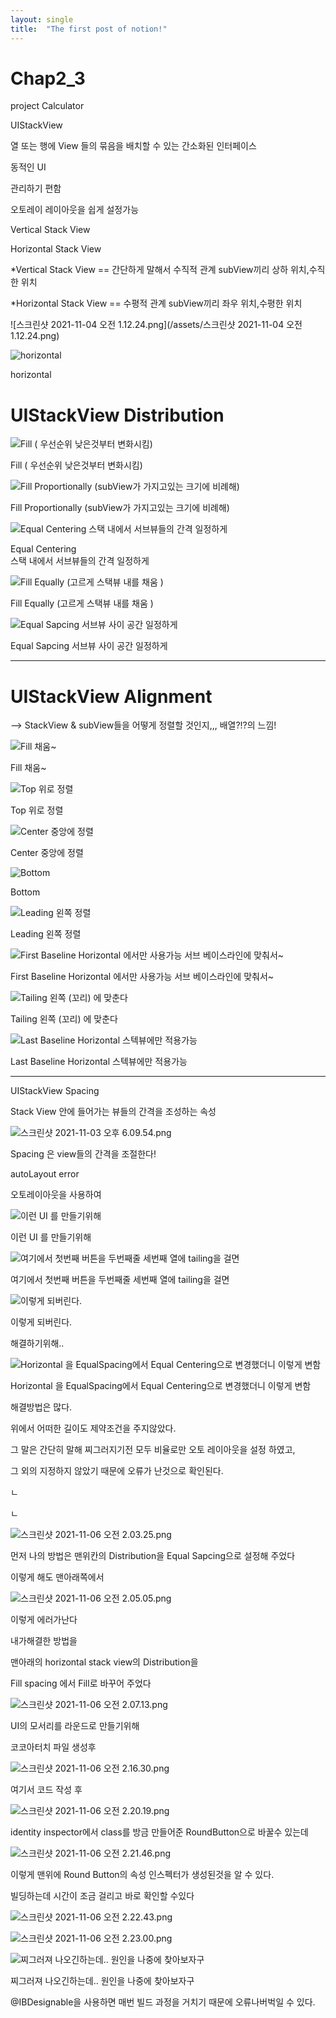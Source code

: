 ```yaml
---
layout: single
title:  "The first post of notion!"
---
```



# Chap2_3

project Calculator

UIStackView

열 또는 행에 View 들의 묶음을 배치할 수 있는 간소화된 인터페이스

동적인 UI

관리하기 편함

오토레이 레이아웃을 쉽게 설정가능

Vertical Stack View

Horizontal Stack View

*Vertical Stack View == 간단하게 말해서 수직적 관계 subView끼리 상하 위치,수직한 위치

*Horizontal Stack View == 수평적 관계 subView끼리 좌우 위치,수평한 위치

![스크린샷 2021-11-04 오전 1.12.24.png](/assets/스크린샷 2021-11-04 오전 1.12.24.png)

![horizontal](/assets/1.12.05.png)

horizontal

# UIStackView Distribution

![Fill
( 우선순위 낮은것부터 변화시킴)](Chap2_3%206349fb943959411a8a82f94ee035eb75/%EC%8A%A4%ED%81%AC%EB%A6%B0%EC%83%B7_2021-11-03_%EC%98%A4%ED%9B%84_5.28.04.png)

Fill
( 우선순위 낮은것부터 변화시킴)

![Fill Proportionally
(subView가 가지고있는 크기에 비례해)](Chap2_3%206349fb943959411a8a82f94ee035eb75/%EC%8A%A4%ED%81%AC%EB%A6%B0%EC%83%B7_2021-11-03_%EC%98%A4%ED%9B%84_5.29.40.png)

Fill Proportionally
(subView가 가지고있는 크기에 비례해)

![Equal Centering  
스택 내에서 서브뷰들의 간격 일정하게](Chap2_3%206349fb943959411a8a82f94ee035eb75/%EC%8A%A4%ED%81%AC%EB%A6%B0%EC%83%B7_2021-11-03_%EC%98%A4%ED%9B%84_5.27.09.png)

Equal Centering  
스택 내에서 서브뷰들의 간격 일정하게

![Fill Equally
(고르게 스택뷰 내를 채움 )](Chap2_3%206349fb943959411a8a82f94ee035eb75/%EC%8A%A4%ED%81%AC%EB%A6%B0%EC%83%B7_2021-11-03_%EC%98%A4%ED%9B%84_5.29.01.png)

Fill Equally
(고르게 스택뷰 내를 채움 )

![Equal Sapcing 
서브뷰 사이 공간 일정하게](Chap2_3%206349fb943959411a8a82f94ee035eb75/%EC%8A%A4%ED%81%AC%EB%A6%B0%EC%83%B7_2021-11-03_%EC%98%A4%ED%9B%84_5.29.47.png)

Equal Sapcing 
서브뷰 사이 공간 일정하게

---

# UIStackView Alignment

—> StackView & subView들을 어떻게 정렬할 것인지,,, 배열?!?의 느낌!    

![Fill
채움~](Chap2_3%206349fb943959411a8a82f94ee035eb75/%EC%8A%A4%ED%81%AC%EB%A6%B0%EC%83%B7_2021-11-03_%EC%98%A4%ED%9B%84_5.58.55.png)

Fill
채움~

![Top
위로 정렬](Chap2_3%206349fb943959411a8a82f94ee035eb75/%EC%8A%A4%ED%81%AC%EB%A6%B0%EC%83%B7_2021-11-03_%EC%98%A4%ED%9B%84_5.59.10.png)

Top
위로 정렬

![
Center 
중앙에 정렬](Chap2_3%206349fb943959411a8a82f94ee035eb75/%EC%8A%A4%ED%81%AC%EB%A6%B0%EC%83%B7_2021-11-03_%EC%98%A4%ED%9B%84_5.59.22.png)

Center 
중앙에 정렬

![Bottom](Chap2_3%206349fb943959411a8a82f94ee035eb75/%EC%8A%A4%ED%81%AC%EB%A6%B0%EC%83%B7_2021-11-03_%EC%98%A4%ED%9B%84_5.59.46.png)

Bottom

![Leading
왼쪽 정렬](Chap2_3%206349fb943959411a8a82f94ee035eb75/%EC%8A%A4%ED%81%AC%EB%A6%B0%EC%83%B7_2021-11-03_%EC%98%A4%ED%9B%84_5.59.01.png)

Leading
왼쪽 정렬

![First Baseline
Horizontal 에서만 사용가능 
서브 베이스라인에 맞춰서~](Chap2_3%206349fb943959411a8a82f94ee035eb75/%EC%8A%A4%ED%81%AC%EB%A6%B0%EC%83%B7_2021-11-03_%EC%98%A4%ED%9B%84_5.59.17.png)

First Baseline
Horizontal 에서만 사용가능 
서브 베이스라인에 맞춰서~

![Tailing
왼쪽 (꼬리) 에 맞춘다](Chap2_3%206349fb943959411a8a82f94ee035eb75/%EC%8A%A4%ED%81%AC%EB%A6%B0%EC%83%B7_2021-11-03_%EC%98%A4%ED%9B%84_5.59.29.png)

Tailing
왼쪽 (꼬리) 에 맞춘다

![Last Baseline
Horizontal 스텍뷰에만 적용가능](Chap2_3%206349fb943959411a8a82f94ee035eb75/%EC%8A%A4%ED%81%AC%EB%A6%B0%EC%83%B7_2021-11-03_%EC%98%A4%ED%9B%84_5.59.52.png)

Last Baseline
Horizontal 스텍뷰에만 적용가능

---

UIStackView Spacing

 Stack View 안에 들어가는 뷰들의 간격을 조성하는 속성

![스크린샷 2021-11-03 오후 6.09.54.png](Chap2_3%206349fb943959411a8a82f94ee035eb75/%EC%8A%A4%ED%81%AC%EB%A6%B0%EC%83%B7_2021-11-03_%EC%98%A4%ED%9B%84_6.09.54.png)

Spacing 은 view들의 간격을 조절한다!

  

autoLayout error

오토레이아웃을 사용하여

![이런 UI 를 만들기위해](Chap2_3%206349fb943959411a8a82f94ee035eb75/%EC%8A%A4%ED%81%AC%EB%A6%B0%EC%83%B7_2021-11-04_%EC%98%A4%EC%A0%84_12.54.25.png)

이런 UI 를 만들기위해

![여기에서 첫번째 버튼을 두번째줄 세번째 열에 tailing을 걸면](Chap2_3%206349fb943959411a8a82f94ee035eb75/%EC%8A%A4%ED%81%AC%EB%A6%B0%EC%83%B7_2021-11-04_%EC%98%A4%EC%A0%84_12.55.19.png)

여기에서 첫번째 버튼을 두번째줄 세번째 열에 tailing을 걸면

![이렇게 되버린다.](Chap2_3%206349fb943959411a8a82f94ee035eb75/%EC%8A%A4%ED%81%AC%EB%A6%B0%EC%83%B7_2021-11-04_%EC%98%A4%EC%A0%84_12.55.49.png)

이렇게 되버린다.

해결하기위해..

![Horizontal 을 EqualSpacing에서 Equal Centering으로 변경했더니 이렇게 변함](Chap2_3%206349fb943959411a8a82f94ee035eb75/%EC%8A%A4%ED%81%AC%EB%A6%B0%EC%83%B7_2021-11-04_%EC%98%A4%EC%A0%84_12.58.31.png)

Horizontal 을 EqualSpacing에서 Equal Centering으로 변경했더니 이렇게 변함

해결방법은 많다.

위에서 어떠한 길이도 제약조건을 주지않았다.

그 말은 간단히 말해 찌그러지기전 모두 비율로만 오토 레이아웃을 설정 하였고,

그 외의 지정하지 않았기 때문에 오류가 난것으로 확인된다.

ㄴ

ㄴ

![스크린샷 2021-11-06 오전 2.03.25.png](Chap2_3%206349fb943959411a8a82f94ee035eb75/%EC%8A%A4%ED%81%AC%EB%A6%B0%EC%83%B7_2021-11-06_%EC%98%A4%EC%A0%84_2.03.25.png)

먼저 나의 방법은 맨위칸의 Distribution을 Equal Sapcing으로 설정해 주었다

이렇게 해도 맨아래쪽에서

![스크린샷 2021-11-06 오전 2.05.05.png](Chap2_3%206349fb943959411a8a82f94ee035eb75/%EC%8A%A4%ED%81%AC%EB%A6%B0%EC%83%B7_2021-11-06_%EC%98%A4%EC%A0%84_2.05.05.png)

이렇게 에러가난다

내가해결한 방법을 

맨아래의 horizontal stack view의 Distribution을 

Fill spacing 에서 Fill로 바꾸어 주었다

![스크린샷 2021-11-06 오전 2.07.13.png](Chap2_3%206349fb943959411a8a82f94ee035eb75/%EC%8A%A4%ED%81%AC%EB%A6%B0%EC%83%B7_2021-11-06_%EC%98%A4%EC%A0%84_2.07.13.png)

UI의 모서리를 라운드로 만들기위해

코코아터치 파일 생성후

![스크린샷 2021-11-06 오전 2.16.30.png](Chap2_3%206349fb943959411a8a82f94ee035eb75/%EC%8A%A4%ED%81%AC%EB%A6%B0%EC%83%B7_2021-11-06_%EC%98%A4%EC%A0%84_2.16.30.png)

여기서 코드 작성 후

![스크린샷 2021-11-06 오전 2.20.19.png](Chap2_3%206349fb943959411a8a82f94ee035eb75/%EC%8A%A4%ED%81%AC%EB%A6%B0%EC%83%B7_2021-11-06_%EC%98%A4%EC%A0%84_2.20.19.png)

identity inspector에서 class를 방금 만들어준 RoundButton으로  바꿀수 있는데

![스크린샷 2021-11-06 오전 2.21.46.png](Chap2_3%206349fb943959411a8a82f94ee035eb75/%EC%8A%A4%ED%81%AC%EB%A6%B0%EC%83%B7_2021-11-06_%EC%98%A4%EC%A0%84_2.21.46.png)

이렇게 맨위에 Round Button의 속성 인스펙터가 생성된것을 알 수 있다.

빌딩하는데 시간이 조금 걸리고 바로 확인할 수있다

![스크린샷 2021-11-06 오전 2.22.43.png](Chap2_3%206349fb943959411a8a82f94ee035eb75/%EC%8A%A4%ED%81%AC%EB%A6%B0%EC%83%B7_2021-11-06_%EC%98%A4%EC%A0%84_2.22.43.png)

![스크린샷 2021-11-06 오전 2.23.00.png](Chap2_3%206349fb943959411a8a82f94ee035eb75/%EC%8A%A4%ED%81%AC%EB%A6%B0%EC%83%B7_2021-11-06_%EC%98%A4%EC%A0%84_2.23.00.png)

![찌그러져 나오긴하는데.. 원인을 나중에 찾아보자구](Chap2_3%206349fb943959411a8a82f94ee035eb75/%EC%8A%A4%ED%81%AC%EB%A6%B0%EC%83%B7_2021-11-06_%EC%98%A4%EC%A0%84_2.44.03.png)

찌그러져 나오긴하는데.. 원인을 나중에 찾아보자구

@IBDesignable을 사용하면 매번 빌드 과정을 거치기 때문에 오류나버벅일 수 있다.
